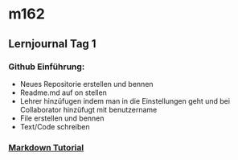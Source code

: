 # m162

## Lernjournal Tag 1

### Github Einführung:
* Neues Repositorie erstellen und bennen
* Readme.md auf on stellen
* Lehrer hinzüfugen indem man in die Einstellungen geht und bei Collaborator hinzüfugt mit benutzername
* File erstellen und bennen
* Text/Code schreiben

### [Markdown Tutorial](https://www.markdowntutorial.com/de/conclusion/)
